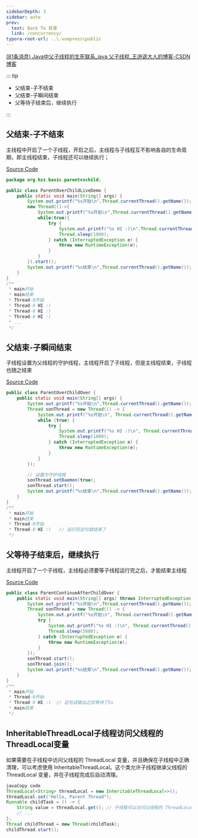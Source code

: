 ```yaml
---
sidebarDepth: 3
sidebar: auto
prev:
  text: Back To 目录
  link: /concurrency/
typora-root-url: ..\.vuepress\public
---
```




[(81条消息) Java中父子线程的生死联系_java 父子线程_王逍遥大人的博客-CSDN博客](https://blog.csdn.net/qq_42411214/article/details/107946586)



::: tip

- 父结束-子不结束
- 父结束-子瞬间结束
- 父等待子结束后，继续执行

:::



## 父结束-子不结束

主线程中开启了一个子线程，开启之后，主线程与子线程互不影响各自的生命周期，即主线程结束，子线程还可以继续执行；

[Source Code](https://github.com/Q10Viking/learncode/blob/main/concurrency/src/main/java/org/hzz/basic/parentvschild/ParentOverChildLiveDemo.java)

```java
package org.hzz.basic.parentvschild;

public class ParentOverChildLiveDemo {
    public static void main(String[] args) {
        System.out.printf("%s开始\n",Thread.currentThread().getName());
        new Thread(()->{
            System.out.printf("%s开始\n",Thread.currentThread().getName());
            while(true){
                try {
                    System.out.printf("%s HI :)\n",Thread.currentThread().getName());
                    Thread.sleep(1000);
                } catch (InterruptedException e) {
                    throw new RuntimeException(e);
                }
            }
        }).start();
        System.out.printf("%s结束\n",Thread.currentThread().getName());
    }
}
/**
 * main开始
 * main结束
 * Thread-0开始
 * Thread-0 HI :)
 * Thread-0 HI :)
 * Thread-0 HI :)
 * ...
 */
```



## 父结束-子瞬间结束

子线程设置为父线程的守护线程，主线程开启了子线程，但是主线程结束，子线程也随之结束

[Source Code](https://github.com/Q10Viking/learncode/blob/main/concurrency/src/main/java/org/hzz/basic/parentvschild/ParentOverChildOver.java)

```java
public class ParentOverChildOver {
    public static void main(String[] args) {
        System.out.printf("%s开始\n",Thread.currentThread().getName());
        Thread sonThread = new Thread(() -> {
            System.out.printf("%s开始\n", Thread.currentThread().getName());
            while (true) {
                try {
                    System.out.printf("%s HI :)\n", Thread.currentThread().getName());
                    Thread.sleep(1000);
                } catch (InterruptedException e) {
                    throw new RuntimeException(e);
                }
            }
        });

        // 设置为守护线程
        sonThread.setDaemon(true);
        sonThread.start();
        System.out.printf("%s结束\n",Thread.currentThread().getName());
    }
}
/**
 * main开始
 * main结束
 * Thread-0开始
 * Thread-0 HI :)   // 运行完这句就结束了
 */
```



## 父等待子结束后，继续执行

主线程开启了一个子线程，主线程必须要等子线程运行完之后，才能结束主线程

[Source Code](https://github.com/Q10Viking/learncode/blob/main/concurrency/src/main/java/org/hzz/basic/parentvschild/ParentContinueAfterChildOver.java)

```java
public class ParentContinueAfterChildOver {
    public static void main(String[] args) throws InterruptedException {
        System.out.printf("%s开始\n",Thread.currentThread().getName());
        Thread sonThread = new Thread(() -> {
            System.out.printf("%s开始\n", Thread.currentThread().getName());
            try {
                System.out.printf("%s HI :)\n", Thread.currentThread().getName());
                Thread.sleep(5000);
            } catch (InterruptedException e) {
                throw new RuntimeException(e);
            }
        });
        sonThread.start();
        sonThread.join();
        System.out.printf("%s结束\n",Thread.currentThread().getName());
    }
}
/**
 * main开始
 * Thread-0开始
 * Thread-0 HI :)  // 这句话输出之后等待了5s
 * main结束
 */
```

## InheritableThreadLocal子线程访问父线程的ThreadLocal变量

如果需要在子线程中访问父线程的 ThreadLocal 变量，并且确保在子线程中正确清理，可以考虑使用 InheritableThreadLocal。这个类允许子线程继承父线程的 ThreadLocal 变量，并在子线程完成后自动清理。

```java
javaCopy code
ThreadLocal<String> threadLocal = new InheritableThreadLocal<>();
threadLocal.set("Hello, Parent Thread");
Runnable childTask = () -> {
    String value = threadLocal.get(); // 子线程可以访问父线程的 ThreadLocal 变量
    // ...
};
Thread childThread = new Thread(childTask);
childThread.start();
```

